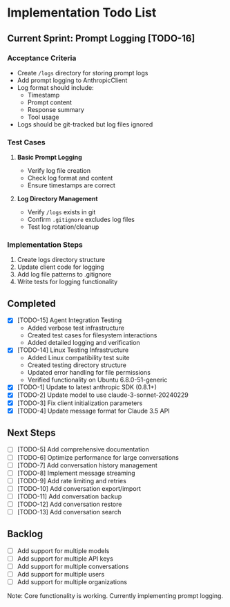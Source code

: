 # Implementation Todo List

## Current Sprint: Prompt Logging [TODO-16]

### Acceptance Criteria
- Create `/logs` directory for storing prompt logs
- Add prompt logging to AnthropicClient
- Log format should include:
  - Timestamp
  - Prompt content
  - Response summary
  - Tool usage
- Logs should be git-tracked but log files ignored

### Test Cases
1. **Basic Prompt Logging**
   - Verify log file creation
   - Check log format and content
   - Ensure timestamps are correct

2. **Log Directory Management**
   - Verify `/logs` exists in git
   - Confirm `.gitignore` excludes log files
   - Test log rotation/cleanup

### Implementation Steps
1. Create logs directory structure
2. Update client code for logging
3. Add log file patterns to .gitignore
4. Write tests for logging functionality

## Completed
- [x] [TODO-15] Agent Integration Testing
  - Added verbose test infrastructure
  - Created test cases for filesystem interactions
  - Added detailed logging and verification
- [x] [TODO-14] Linux Testing Infrastructure
  - Added Linux compatibility test suite
  - Created testing directory structure
  - Updated error handling for file permissions
  - Verified functionality on Ubuntu 6.8.0-51-generic
- [x] [TODO-1] Update to latest anthropic SDK (0.8.1+)
- [x] [TODO-2] Update model to use claude-3-sonnet-20240229
- [x] [TODO-3] Fix client initialization parameters
- [x] [TODO-4] Update message format for Claude 3.5 API

## Next Steps
- [ ] [TODO-5] Add comprehensive documentation
- [ ] [TODO-6] Optimize performance for large conversations
- [ ] [TODO-7] Add conversation history management
- [ ] [TODO-8] Implement message streaming
- [ ] [TODO-9] Add rate limiting and retries
- [ ] [TODO-10] Add conversation export/import
- [ ] [TODO-11] Add conversation backup
- [ ] [TODO-12] Add conversation restore
- [ ] [TODO-13] Add conversation search

## Backlog
- [ ] Add support for multiple models
- [ ] Add support for multiple API keys
- [ ] Add support for multiple conversations
- [ ] Add support for multiple users
- [ ] Add support for multiple organizations

Note: Core functionality is working. Currently implementing prompt logging. 